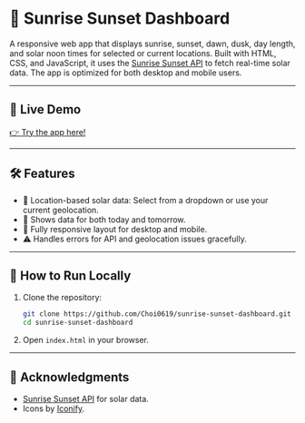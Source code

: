
# 🌅 Sunrise Sunset Dashboard

A responsive web app that displays sunrise, sunset, dawn, dusk, day length, and solar noon times for selected or current locations. Built with HTML, CSS, and JavaScript, it uses the [Sunrise Sunset API](https://sunrisesunset.io/api/) to fetch real-time solar data. The app is optimized for both desktop and mobile users.

---

## 🚀 Live Demo

[👉 Try the app here!](https://Choi0619.github.io/sunrise-sunset-dashboard)

---

## 🛠 Features

- 🌄 Location-based solar data: Select from a dropdown or use your current geolocation.
- 📆 Shows data for both today and tomorrow.
- 🎨 Fully responsive layout for desktop and mobile.
- ⚠️ Handles errors for API and geolocation issues gracefully.

---

## 📂 How to Run Locally

1. Clone the repository:
   ```bash
   git clone https://github.com/Choi0619/sunrise-sunset-dashboard.git
   cd sunrise-sunset-dashboard
   ```

2. Open `index.html` in your browser.

---

## 🙌 Acknowledgments

- [Sunrise Sunset API](https://sunrisesunset.io/api/) for solar data.
- Icons by [Iconify](https://iconify.design/).

